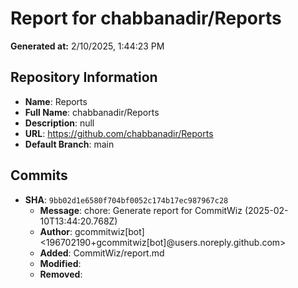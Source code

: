 # Report for chabbanadir/Reports

**Generated at:** 2/10/2025, 1:44:23 PM

## Repository Information
- **Name**: Reports
- **Full Name**: chabbanadir/Reports
- **Description**: null
- **URL**: https://github.com/chabbanadir/Reports
- **Default Branch**: main

## Commits
- **SHA**: `9bb02d1e6580f704bf0052c174b17ec987967c28`
  - **Message**: chore: Generate report for CommitWiz (2025-02-10T13:44:20.768Z)
  - **Author**: gcommitwiz[bot] <196702190+gcommitwiz[bot]@users.noreply.github.com>
  - **Added**: CommitWiz/report.md
  - **Modified**: 
  - **Removed**: 

